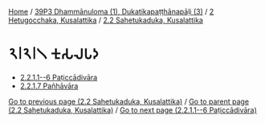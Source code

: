 
[Home](/) / [39P3 Dhammānuloma (1), Dukatikapaṭṭhānapāḷi (3)](../...md) / [2 Hetugocchaka, Kusalattika](...md) / [2.2 Sahetukaduka, Kusalattika](../39P3/2/2.2.md)

# 𑁨𑁇𑁨𑁇𑁧 𑀓𑀼𑀲𑀮𑀧𑀤

* [2.2.1.1--6 Paṭiccādivāra](2.2.1/2.2.1.1--6.md)
* [2.2.1.7 Pañhāvāra](2.2.1/2.2.1.7.md)

[Go to previous page (2.2 Sahetukaduka, Kusalattika)](../39P3/2/2.2.md) / [Go to parent page (2.2 Sahetukaduka, Kusalattika)](../39P3/2/2.2.md) / [Go to next page (2.2.1.1--6 Paṭiccādivāra)](2.2.1/2.2.1.1--6.md)


